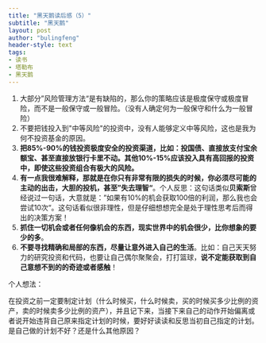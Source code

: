 ```yaml
---
title: "黑天鹅读后感（5）"
subtitle: "黑天鹅"
layout: post
author: "bulingfeng"
header-style: text
tags:
- 读书
- 塔勒布
- 黑天鹅
---
```


1. 大部分”风险管理方法“是有缺陷的，那么你的策略应该是极度保守或极度冒险，而不是一般保守或一般冒险。（没有人确定何为一般保守和什么为一般冒险）
2. 不要把钱投入到"中等风险"的投资中，没有人能够定义中等风险，这也是我为何不投资基金的原因。
3. **把85%-90%的钱投资极度安全的投资渠道，比如：投国债、直接放支付宝余额宝、甚至直接放银行卡里不动。其他10%-15%应该投入具有高回报的投资中，即使这些投资组合有极大的风险。**
4. **有一点我很难解释，那就是在你只有非常有限的损失的时候，你必须尽可能的主动的出击，大胆的投机，甚至”失去理智“**。个人反思：这句话类似**贝索斯**曾经说过一句话，大意就是：”如果有10%的机会获取100倍的利润，那么我也会尝试10次“。这句话看似很非理性，但是仔细想想完全是处于理性思考后而得出的决策方案！
5. **抓住一切机会或者任何像机会的东西，现实世界中的机会很少，比你想象的要少的多**。
6. **不要寻找精确和局部的东西，尽量让意外进入自己的生活**。比如：自己天天努力的研究投资和代码，也要让自己偶尔聚聚会，打打篮球，**说不定能获取到自己意想不到的的奇迹或者感触**！

个人想法：

在投资之前一定要制定计划（什么时候买，什么时候卖，买的时候买多少比例的资产，卖的时候卖多少比例的资产），并且记下来，当接下来自己的动作开始偏离或者说开始违背自己原来指定计划的时候，要好好读读和反思当初自己指定的计划。是自己做的计划不好？还是什么其他原因？